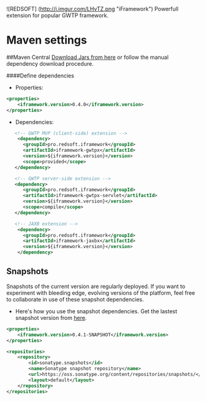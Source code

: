 ![REDSOFT] (http://i.imgur.com/LHvTZ.png "iFramework") Powerfull extension for popular GWTP framework.

# Maven settings

##Maven Central 
[Download Jars from here](http://search.maven.org/#search%7Cga%7C1%7Cg%3A%22pro.redsoft.iframework%22) or follow the manual dependency download procedure.

####Define dependencies

* Properties:
```xml
<properties>
    <iframework.version>0.4.0</iframework.version>
</properties>
```

* Dependencies:
```xml
   <!-- GWTP MVP (client-side) extension -->
    <dependency>
      <groupId>pro.redsoft.iframework</groupId>
      <artifactId>iframework-gwtpx</artifactId>
      <version>${iframework.version}</version>
      <scope>provided</scope>
   </dependency>

   <!-- GWTP server-side extension -->
   <dependency>
      <groupId>pro.redsoft.iframework</groupId>
      <artifactId>iframework-gwtpx-servlet</artifactId>
      <version>${iframework.version}</version>
      <scope>compile</scope>
   </dependency>

   <!-- JAXB extension -->
    <dependency>
      <groupId>pro.redsoft.iframework</groupId>
      <artifactId>iframework-jaxbx</artifactId>
      <version>${iframework.version}</version>
    </dependency>
```

## Snapshots
Snapshots of the current version are regularly deployed. If you want to experiment with bleeding edge, evolving versions of the platform, feel free to collaborate in use of these snapshot dependencies. 

* Here's how you use the snapshot dependencies. Get the lastest snapshot version from [here](https://github.com/AlexOreshkevich/iFramework).
```xml
<properties>
    <iframework.version>0.4.1-SNAPSHOT</iframework.version>
</properties>

<repositories>
    <repository>
        <id>sonatype.snapshots</id>
        <name>Sonatype snapshot repository</name>
        <url>https://oss.sonatype.org/content/repositories/snapshots/</url>
        <layout>default</layout>
    </repository>
</repositories>
```
